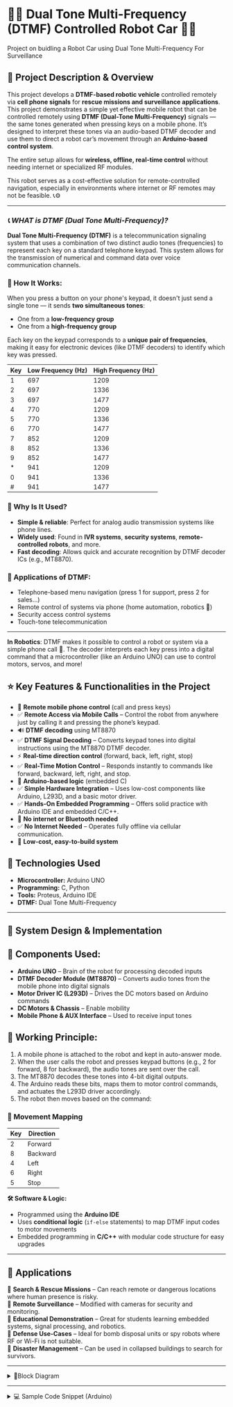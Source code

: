 # **🤖📱 Dual Tone Multi-Frequency (DTMF) Controlled Robot Car 🚗🎯**
Project on buidling a Robot Car using Dual Tone Multi-Frequency For Surveillance

## 📄 Project Description & Overview
This project develops a **DTMF-based robotic vehicle** controlled remotely via **cell phone signals** for **rescue missions and surveillance applications**.
This project demonstrates a simple yet effective mobile robot that can be controlled remotely using **DTMF (Dual-Tone Multi-Frequency)** signals — the same tones generated when pressing keys on a mobile phone. It’s designed to interpret these tones via an audio-based DTMF decoder and use them to direct a robot car’s movement through an **Arduino-based control system**.  

The entire setup allows for **wireless, offline, real-time control** without needing internet or specialized RF modules.

This robot serves as a cost-effective solution for remote-controlled navigation, especially in environments where internet or RF remotes may not be feasible. 📞⚙️

---

### *📞 WHAT is DTMF (Dual Tone Multi-Frequency)?*

**Dual Tone Multi-Frequency (DTMF)** is a telecommunication signaling system that uses a combination of two distinct audio tones (frequencies) to represent each key on a standard telephone keypad. This system allows for the transmission of numerical and command data over voice communication channels.

### 🎼 How It Works:
When you press a button on your phone's keypad, it doesn't just send a single tone — it sends **two simultaneous tones**:
- One from a **low-frequency group**
- One from a **high-frequency group**

Each key on the keypad corresponds to a **unique pair of frequencies**, making it easy for electronic devices (like DTMF decoders) to identify which key was pressed.

| Key | Low Frequency (Hz) | High Frequency (Hz) |
|-----|---------------------|----------------------|
| 1   | 697                 | 1209                 |
| 2   | 697                 | 1336                 |
| 3   | 697                 | 1477                 |
| 4   | 770                 | 1209                 |
| 5   | 770                 | 1336                 |
| 6   | 770                 | 1477                 |
| 7   | 852                 | 1209                 |
| 8   | 852                 | 1336                 |
| 9   | 852                 | 1477                 |
| *   | 941                 | 1209                 |
| 0   | 941                 | 1336                 |
| #   | 941                 | 1477                 |

### 🎯 Why Is It Used?
- **Simple & reliable**: Perfect for analog audio transmission systems like phone lines.
- **Widely used**: Found in **IVR systems**, **security systems**, **remote-controlled robots**, and more.
- **Fast decoding**: Allows quick and accurate recognition by DTMF decoder ICs (e.g., MT8870).

### 🔌 Applications of DTMF:
- Telephone-based menu navigation (press 1 for support, press 2 for sales…)
- Remote control of systems via phone (home automation, robotics 🤖)
- Security access control systems
- Touch-tone telecommunication

---

**In Robotics**:
DTMF makes it possible to control a robot or system via a simple phone call 📱. The decoder interprets each key press into a digital command that a microcontroller (like an Arduino UNO) can use to control motors, servos, and more!


## ⭐ Key Features & Functionalities in the Project

- 📱 **Remote mobile phone control** (call and press keys)
- ✅ **Remote Access via Mobile Calls** – Control the robot from anywhere just by calling it and pressing the phone’s keypad.  
- 🔊 **DTMF decoding** using MT8870
- ✅ **DTMF Signal Decoding** – Converts keypad tones into digital instructions using the MT8870 DTMF decoder. 
- ⚡ **Real-time direction control** (forward, back, left, right, stop)
- ✅ **Real-Time Motion Control** – Responds instantly to commands like forward, backward, left, right, and stop.
- 🧠 **Arduino-based logic** (embedded C)
- ✅ **Simple Hardware Integration** – Uses low-cost components like Arduino, L293D, and a basic motor driver.
- ✅ **Hands-On Embedded Programming** – Offers solid practice with Arduino IDE and embedded C/C++. 
- 🚫 **No internet or Bluetooth needed**
- ✅ **No Internet Needed** – Operates fully offline via cellular communication. 
- 🧰 **Low-cost, easy-to-build system**


## 🧩 Technologies Used
- **Microcontroller:** Arduino UNO
- **Programming:** C, Python
- **Tools:** Proteus, Arduino IDE
- **DTMF:** Dual Tone Multi-Frequency


---

## 🧠 System Design & Implementation

## **🔸 Components Used:**  
- **Arduino UNO** – Brain of the robot for processing decoded inputs  
- **DTMF Decoder Module (MT8870)** – Converts audio tones from the mobile phone into digital signals  
- **Motor Driver IC (L293D)** – Drives the DC motors based on Arduino commands  
- **DC Motors & Chassis** – Enable mobility  
- **Mobile Phone & AUX Interface** – Used to receive input tones  

## **🔸 Working Principle:**  
1. A mobile phone is attached to the robot and kept in auto-answer mode.  
2. When the user calls the robot and presses keypad buttons (e.g., 2 for forward, 8 for backward), the audio tones are sent over the call.  
3. The MT8870 decodes these tones into 4-bit digital outputs.  
4. The Arduino reads these bits, maps them to motor control commands, and actuates the L293D driver accordingly.  
5. The robot then moves based on the command:  
   

### 🔸 Movement Mapping
| Key | Direction |
|-----|-----------|
| 2   | Forward   |
| 8   | Backward  |
| 4   | Left      |
| 6   | Right     |
| 5   | Stop      |


**🛠️ Software & Logic:**  
- Programmed using the **Arduino IDE**  
- Uses **conditional logic** (`if-else` statements) to map DTMF input codes to motor movements  
- Embedded programming in **C/C++** with modular code structure for easy upgrades

---

## 🚀 Applications

🔹 **Search & Rescue Missions** – Can reach remote or dangerous locations where human presence is risky.  
🔹 **Remote Surveillance** – Modified with cameras for security and monitoring.  
🔹 **Educational Demonstration** – Great for students learning embedded systems, signal processing, and robotics.  
🔹 **Defense Use-Cases** – Ideal for bomb disposal units or spy robots where RF or Wi-Fi is not suitable.  
🔹 **Disaster Management** – Can be used in collapsed buildings to search for survivors.  

---


<details>
<summary>📐Block Diagram</summary>

![DTMF Robot Block Diagram](https://github.com/pmkrishna09/DTMF-Controlled-Robot-Car/blob/7690ccf162b873b9b9388cadcfdb1a349e89d40b/Schematics/BLOCK%20DIAGRAM.jpg)


</details>

---

<details>
<summary>💻 Sample Code Snippet (Arduino)</summary>

```cpp
// DTMF Controlled Robot - Arduino Code
int motor1Pin1 = 2;
int motor1Pin2 = 3;
int motor2Pin1 = 4;
int motor2Pin2 = 5;
int dtmfPin1 = 6; // MSB
int dtmfPin2 = 7;
int dtmfPin3 = 8;
int dtmfPin4 = 9; // LSB

void setup() {
  pinMode(motor1Pin1, OUTPUT);
  pinMode(motor1Pin2, OUTPUT);
  pinMode(motor2Pin1, OUTPUT);
  pinMode(motor2Pin2, OUTPUT);

  pinMode(dtmfPin1, INPUT);
  pinMode(dtmfPin2, INPUT);
  pinMode(dtmfPin3, INPUT);
  pinMode(dtmfPin4, INPUT);
}

void loop() {
  int code = (digitalRead(dtmfPin1) << 3) |
             (digitalRead(dtmfPin2) << 2) |
             (digitalRead(dtmfPin3) << 1) |
             (digitalRead(dtmfPin4));

  switch (code) {
    case 0x02: moveForward(); break;  // Key '2'
    case 0x08: moveBackward(); break; // Key '8'
    case 0x04: turnLeft(); break;     // Key '4'
    case 0x06: turnRight(); break;    // Key '6'
    case 0x05: stopRobot(); break;    // Key '5'
  }
}

// Motor control functions go here...
